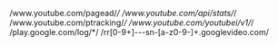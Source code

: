 /www\.youtube\.com\/pagead\/*/
/www\.youtube\.com\/api\/stats\/*/
/www\.youtube\.com\/ptracking\/*/
/www\.youtube\.com\/youtubei\/v1\/*/
/play\.google\.com\/log\/*/
/rr[0-9+]---sn-[a-z0-9\-]+\.googlevideo\.com/